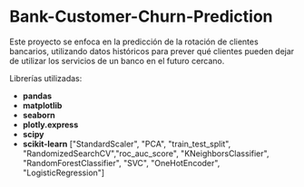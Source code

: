 # Bank-Customer-Churn-Prediction
Este proyecto se enfoca en la predicción de la rotación de clientes bancarios, utilizando datos históricos para prever qué clientes pueden dejar de utilizar los servicios de un banco en el futuro cercano.

Librerías utilizadas:
* **pandas**
* **matplotlib**
* **seaborn**
* **plotly.express**
* **scipy**
* **scikit-learn** ["StandardScaler", "PCA", "train_test_split", "RandomizedSearchCV","roc_auc_score", "KNeighborsClassifier", "RandomForestClassifier", "SVC", "OneHotEncoder", "LogisticRegression"]

